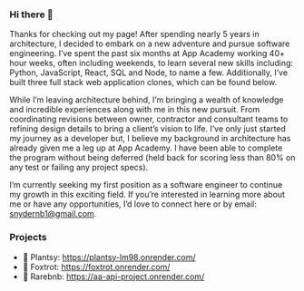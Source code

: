 ### Hi there 👋

Thanks for checking out my page! After spending nearly 5 years in architecture, I decided to embark on a new adventure and pursue software engineering. I’ve spent the past six months at App Academy working 40+ hour weeks, often including weekends, to learn several new skills including: Python, JavaScript, React, SQL and Node, to name a few. Additionally, I’ve built three full stack web application clones, which can be found below.

While I’m leaving architecture behind, I’m bringing a wealth of knowledge and incredible experiences along with me in this new pursuit.  From coordinating revisions between owner, contractor and consultant teams to refining design details to bring a client’s vision to life. I’ve only just started my journey as a developer but, I believe my background in architecture has already given me a leg up at App Academy. I have been able to complete the program without being deferred (held back for scoring less than 80% on any test or failing any project specs).

 I’m currently seeking my first position as a software engineer to continue my growth in this exciting field. If you’re interested in learning more about me or have any opportunities, I’d love to connect here or by email: snydernb1@gmail.com.

### Projects 
- 🌱 Plantsy: https://plantsy-lm98.onrender.com/
- 🦊 Foxtrot: https://foxtrot.onrender.com/
- 🏡 Rarebnb: https://aa-api-project.onrender.com/



  
<!--
**snydernb1/snydernb1** is a ✨ _special_ ✨ repository because its `README.md` (this file) appears on your GitHub profile.

Here are some ideas to get you started:

- 🔭 I’m currently working on ...
- 🌱 I’m currently learning ...
- 👯 I’m looking to collaborate on ...
- 🤔 I’m looking for help with ...
- 💬 Ask me about ...
- 📫 How to reach me: ...
- 😄 Pronouns: ...
- ⚡ Fun fact: ...
-->
